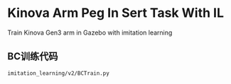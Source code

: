 # Kinova Arm Peg In Sert Task With IL
Train Kinova Gen3 arm in Gazebo with imitation learning

## BC训练代码
`imitation_learning/v2/BCTrain.py`